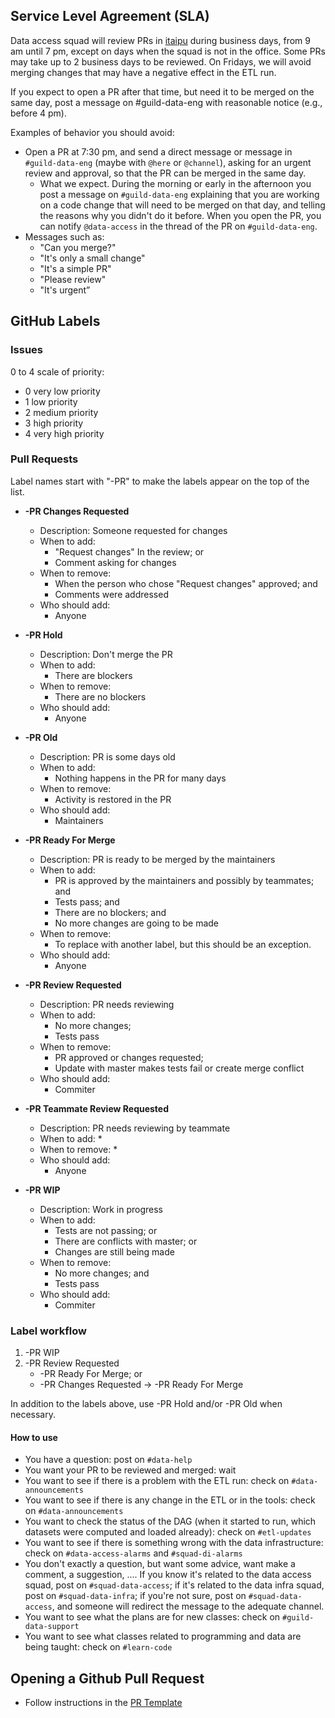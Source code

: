 ## Service Level Agreement (SLA)

Data access squad will review PRs in [itaipu](https://github.com/nubank/itapu) during business days, from 9 am until 7 pm, except on days when the squad is not in the office. Some PRs may take up to 2 business days to be reviewed. On Fridays, we will avoid merging changes that may have a negative effect in the ETL run.

If you expect to open a PR after that time, but need it to be merged on the same day, post a message on #guild-data-eng with reasonable notice (e.g., before 4 pm).

Examples of behavior you should avoid:
* Open a PR at 7:30 pm, and send a direct message or message in `#guild-data-eng` (maybe with `@here` or `@channel`), asking for an urgent review and approval, so that the PR can be merged in the same day.
    * What we expect. During the morning or early in the afternoon you post a message on `#guild-data-eng` explaining that you are working on a code change that will need to be merged on that day, and telling the reasons why you didn't do it before. When you open the PR, you can notify `@data-access` in the thread of the PR on `#guild-data-eng`.
* Messages such as:
    * "Can you merge?"
    * "It's only a small change"
    * "It's a simple PR"
    * "Please review"
    * "It's urgent”

## GitHub Labels

### Issues

0 to 4 scale of priority:
* 0 very low priority
* 1 low priority
* 2 medium priority
* 3 high priority
* 4 very high priority

### Pull Requests

Label names start with "-PR" to make the labels appear on the top of the list.


* <b>-PR Changes Requested</b>
    * Description: Someone requested for changes
    * When to add:
        * "Request changes" In the review; or
        * Comment asking for changes
    * When to remove:
        * When the person who chose "Request changes" approved; and
        * Comments were addressed
    * Who should add:
        * Anyone

* <b>-PR Hold</b>
    * Description: Don't merge the PR
    * When to add:
        * There are blockers 
    * When to remove:
        * There are no blockers
    * Who should add:
        * Anyone

* <b>-PR Old</b>
    * Description: PR is some days old
    * When to add:
        * Nothing happens in the PR for many days
    * When to remove:
        * Activity is restored in the PR
    * Who should add:
        * Maintainers

* <b>-PR Ready For Merge</b>
    * Description: PR is ready to be merged by the maintainers 
    * When to add:
        * PR is approved by the maintainers and possibly by teammates; and
        * Tests pass; and
        * There are no blockers; and
        * No more changes are going to be made
    * When to remove:
        * To replace with another label, but this should be an exception.
    * Who should add:
        * Anyone

* <b>-PR Review Requested</b>
    * Description: PR needs reviewing
    * When to add:
        * No more changes;
        * Tests pass
    * When to remove:
        * PR approved or changes requested;
        * Update with master makes tests fail or create merge conflict
    * Who should add:
        * Commiter

* <b>-PR Teammate Review Requested</b>
    * Description: PR needs reviewing by teammate
    * When to add:
        * 
    * When to remove:
        * 
    * Who should add:
        * Anyone

* <b>-PR WIP</b>
    * Description: Work in progress
    * When to add:
        * Tests are not passing; or
        * There are conflicts with master; or
        * Changes are still being made
    * When to remove:
        * No more changes; and
        * Tests pass
    * Who should add:
        * Commiter

### Label workflow

1. -PR WIP
2. -PR Review Requested
    * -PR Ready For Merge; or
    * -PR Changes Requested → -PR Ready For Merge

In addition to the labels above, use -PR Hold and/or -PR Old when necessary.

#### How to use

* You have a question: post on `#data-help`
* You want your PR to be reviewed and merged: wait
* You want to see if there is a problem with the ETL run: check on `#data-announcements`
* You want to see if there is any change in the ETL or in the tools: check on `#data-announcements`
* You want to check the status of the DAG (when it started to run, which datasets were computed and loaded already): check on `#etl-updates`
* You want to see if there is something wrong with the data infrastructure: check on `#data-access-alarms` and `#squad-di-alarms`
* You don't exactly a question, but want some advice, want make a comment, a suggestion, .... If you know it's related to the data access squad, post on `#squad-data-access`; if it's related to the data infra squad, post on `#squad-data-infra`; if you're not sure, post on `#squad-data-access`, and someone will redirect the message to the adequate channel.
* You want to see what the plans are for new classes: check on `#guild-data-support`
* You want to see what classes related to programming and data are being taught: check on `#learn-code`

## Opening a Github Pull Request

* Follow instructions in the [PR Template](https://github.com/nubank/itaipu/blob/master/.github/PULL_REQUEST_TEMPLATE.md)

